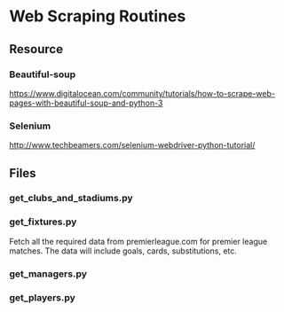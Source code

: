 # Web Scraping Routines

## Resource
### Beautiful-soup
https://www.digitalocean.com/community/tutorials/how-to-scrape-web-pages-with-beautiful-soup-and-python-3
### Selenium
http://www.techbeamers.com/selenium-webdriver-python-tutorial/
## Files
### get_clubs_and_stadiums.py
### get_fixtures.py
Fetch all the required data from premierleague.com for premier league matches. The data will include goals, cards, substitutions, etc.
### get_managers.py
### get_players.py
